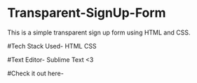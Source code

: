 # Transparent-SignUp-Form
This is a simple transparent sign up form using HTML and CSS.

#Tech Stack Used-
HTML
CSS

#Text Editor-
Sublime Text <3

#Check it out here-
